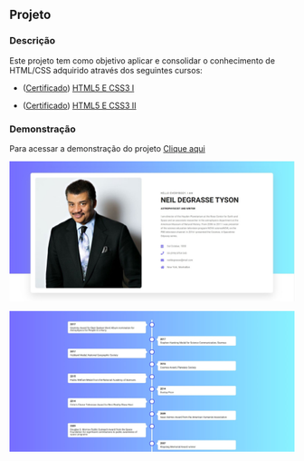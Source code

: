 ## Projeto

### Descrição
Este projeto tem como objetivo aplicar e consolidar o conhecimento de HTML/CSS adquirido através dos seguintes cursos:

* (<a href="https://cursos.alura.com.br/certificate/6ac2fe58-1b2c-436c-bdbc-0824b9ccc1a5" target="_blank">Certificado</a>) 
<a href="https://cursos.alura.com.br/course/introducao-html-css" target="_blank">HTML5 E CSS3 I</a>

* (<a href="https://cursos.alura.com.br/certificate/b97424a9-97bc-4077-8091-8d0bd1ff247c" target="_blank">Certificado</a>) 
<a href="https://cursos.alura.com.br/course/avancando-html-css" target="_blank">HTML5 E CSS3 II</a>

### Demonstração
Para acessar a demonstração do projeto <a href="https://presentationcourse.netlify.app/" target="_blank">Clique aqui</a>

![GitHub Logo](/src/assets/img/thumb/thumb_1.jpg)

![GitHub Logo](/src/assets/img/thumb/thumb_3.jpg)
